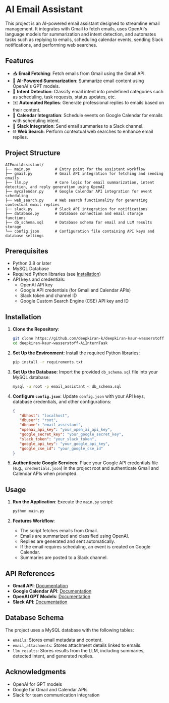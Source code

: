 # AI Email Assistant

This project is an AI-powered email assistant designed to streamline email management. It integrates with Gmail to fetch emails, uses OpenAI's language models for summarization and intent detection, and automates tasks such as replying to emails, scheduling calendar events, sending Slack notifications, and performing web searches. 

## Features

- 📥 **Email Fetching**: Fetch emails from Gmail using the Gmail API.
- 🤖 **AI-Powered Summarization**: Summarize email content using OpenAI's GPT models.
- 🧠 **Intent Detection**: Classify email intent into predefined categories such as scheduling, task requests, status updates, etc.
- ✉️ **Automated Replies**: Generate professional replies to emails based on their content.
- 📅 **Calendar Integration**: Schedule events on Google Calendar for emails with scheduling intent.
- 💬 **Slack Integration**: Send email summaries to a Slack channel.
- 🌐 **Web Search**: Perform contextual web searches to enhance email replies.

## Project Structure

```
AIEmailAssistant/
├── main.py           # Entry point for the assistant workflow
├── gmail.py          # Gmail API integration for fetching and sending emails
├── llm.py            # Core logic for email summarization, intent detection, and reply generation using OpenAI
├── mycalendar.py     # Google Calendar API integration for event scheduling
├── web_search.py     # Web search functionality for generating contextual email replies
├── slack.py          # Slack API integration for notifications
├── database.py       # Database connection and email storage functions
├── db_schema.sql     # Database schema for email and LLM results storage
└── config.json       # Configuration file containing API keys and database settings
```

## Prerequisites

- Python 3.8 or later
- MySQL Database
- Required Python libraries (see [Installation](#installation))
- API keys and credentials:
  - OpenAI API key
  - Google API credentials (for Gmail and Calendar APIs)
  - Slack token and channel ID
  - Google Custom Search Engine (CSE) API key and ID

## Installation

1. **Clone the Repository**:
   ```bash
   git clone https://github.com/deepkiran-k/deepkiran-kaur-wasserstoff-AiInternTask.git
   cd deepkiran-kaur-wasserstoff-AiInternTask
   ```

2. **Set Up the Environment**:
   Install the required Python libraries:
   ```bash
   pip install -r requirements.txt
   ```

3. **Set Up the Database**:
   Import the provided `db_schema.sql` file into your MySQL database:
   ```bash
   mysql -u root -p email_assistant < db_schema.sql
   ```

4. **Configure `config.json`**:
   Update `config.json` with your API keys, database credentials, and other configurations:
   ```json
   {
      "dbhost": "localhost",
      "dbuser": "root",
      "dbname": "email_assistant",
      "openai_api_key": "your_open_ai_api_key",
      "google_secret_key": "your_google_secret_key",
      "slack_token": "your_slack_token",
      "google_api_key": "your_google_api_key",
      "google_cse_id": "your_google_cse_id"
   }
   ```

5. **Authenticate Google Services**:
   Place your Google API credentials file (e.g., `credentials.json`) in the project root and authenticate Gmail and Calendar APIs when prompted.

## Usage

1. **Run the Application**:
   Execute the `main.py` script:
   ```bash
   python main.py
   ```

2. **Features Workflow**:
   - The script fetches emails from Gmail.
   - Emails are summarized and classified using OpenAI.
   - Replies are generated and sent automatically.
   - If the email requires scheduling, an event is created on Google Calendar.
   - Summaries are posted to a Slack channel.

## API References

- **Gmail API**: [Documentation](https://developers.google.com/gmail/api)
- **Google Calendar API**: [Documentation](https://developers.google.com/calendar)
- **OpenAI GPT Models**: [Documentation](https://platform.openai.com/docs/)
- **Slack API**: [Documentation](https://api.slack.com/)

## Database Schema

The project uses a MySQL database with the following tables:
- `emails`: Stores email metadata and content.
- `email_attachments`: Stores attachment details linked to emails.
- `llm_results`: Stores results from the LLM, including summaries, detected intent, and generated replies.


## Acknowledgments

- OpenAI for GPT models
- Google for Gmail and Calendar APIs
- Slack for team communication integration
